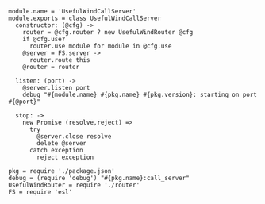     module.name = 'UsefulWindCallServer'
    module.exports = class UsefulWindCallServer
      constructor: (@cfg) ->
        router = @cfg.router ? new UsefulWindRouter @cfg
        if @cfg.use?
          router.use module for module in @cfg.use
        @server = FS.server ->
          router.route this
        @router = router

      listen: (port) ->
        @server.listen port
        debug "#{module.name} #{pkg.name} #{pkg.version}: starting on port #{@port}"

      stop: ->
        new Promise (resolve,reject) =>
          try
            @server.close resolve
            delete @server
          catch exception
            reject exception

    pkg = require './package.json'
    debug = (require 'debug') "#{pkg.name}:call_server"
    UsefulWindRouter = require './router'
    FS = require 'esl'
